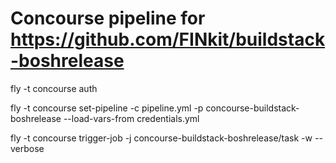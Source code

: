 # Concourse pipeline for https://github.com/FINkit/buildstack-boshrelease
fly -t concourse auth

fly -t concourse set-pipeline -c pipeline.yml -p concourse-buildstack-boshrelease --load-vars-from credentials.yml

fly -t concourse trigger-job -j concourse-buildstack-boshrelease/task -w --verbose

